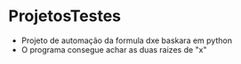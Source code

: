 # ProjetosTestes
* Projeto de automação da formula dxe baskara em python
* O programa consegue achar as duas raizes de "x"
